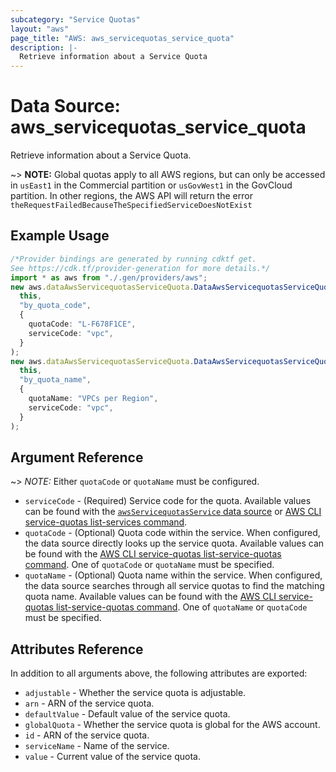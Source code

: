 ```yaml
---
subcategory: "Service Quotas"
layout: "aws"
page_title: "AWS: aws_servicequotas_service_quota"
description: |-
  Retrieve information about a Service Quota
---
```


# Data Source: aws\_servicequotas\_service\_quota

Retrieve information about a Service Quota.

\~> **NOTE:** Global quotas apply to all AWS regions, but can only be accessed in `usEast1` in the Commercial partition or `usGovWest1` in the GovCloud partition. In other regions, the AWS API will return the error `theRequestFailedBecauseTheSpecifiedServiceDoesNotExist`

## Example Usage

```typescript
/*Provider bindings are generated by running cdktf get.
See https://cdk.tf/provider-generation for more details.*/
import * as aws from "./.gen/providers/aws";
new aws.dataAwsServicequotasServiceQuota.DataAwsServicequotasServiceQuota(
  this,
  "by_quota_code",
  {
    quotaCode: "L-F678F1CE",
    serviceCode: "vpc",
  }
);
new aws.dataAwsServicequotasServiceQuota.DataAwsServicequotasServiceQuota(
  this,
  "by_quota_name",
  {
    quotaName: "VPCs per Region",
    serviceCode: "vpc",
  }
);

```

## Argument Reference

\~> *NOTE:* Either `quotaCode` or `quotaName` must be configured.

* `serviceCode` - (Required) Service code for the quota. Available values can be found with the [`awsServicequotasService` data source](/docs/providers/aws/d/servicequotas_service.html) or [AWS CLI service-quotas list-services command](https://docs.aws.amazon.com/cli/latest/reference/service-quotas/list-services.html).
* `quotaCode` - (Optional) Quota code within the service. When configured, the data source directly looks up the service quota. Available values can be found with the [AWS CLI service-quotas list-service-quotas command](https://docs.aws.amazon.com/cli/latest/reference/service-quotas/list-service-quotas.html). One of `quotaCode` or `quotaName` must be specified.
* `quotaName` - (Optional) Quota name within the service. When configured, the data source searches through all service quotas to find the matching quota name. Available values can be found with the [AWS CLI service-quotas list-service-quotas command](https://docs.aws.amazon.com/cli/latest/reference/service-quotas/list-service-quotas.html). One of `quotaName` or `quotaCode` must be specified.

## Attributes Reference

In addition to all arguments above, the following attributes are exported:

* `adjustable` - Whether the service quota is adjustable.
* `arn` - ARN of the service quota.
* `defaultValue` - Default value of the service quota.
* `globalQuota` - Whether the service quota is global for the AWS account.
* `id` - ARN of the service quota.
* `serviceName` - Name of the service.
* `value` - Current value of the service quota.
